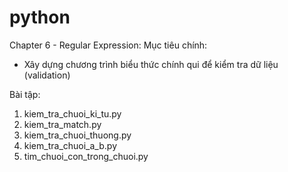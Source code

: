 # python
Chapter 6 - Regular Expression:
Mục tiêu chính:
- Xây dựng chương trình biểu thức chính qui để kiểm tra dữ liệu (validation)

Bài tập:
1. kiem_tra_chuoi_ki_tu.py
2. kiem_tra_match.py
3. kiem_tra_chuoi_thuong.py
4. kiem_tra_chuoi_a_b.py
5. tim_chuoi_con_trong_chuoi.py
